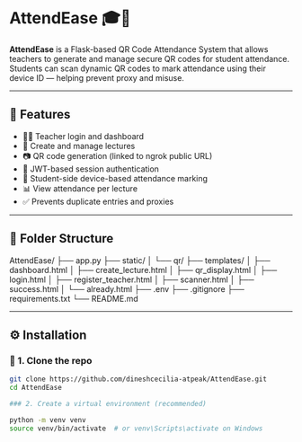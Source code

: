 # AttendEase 🎓📲

**AttendEase** is a Flask-based QR Code Attendance System that allows teachers to generate and manage secure QR codes for student attendance. Students can scan dynamic QR codes to mark attendance using their device ID — helping prevent proxy and misuse.

---

## 🚀 Features

- 👨‍🏫 Teacher login and dashboard
- 🧾 Create and manage lectures
- 📷 QR code generation (linked to ngrok public URL)
- 🔐 JWT-based session authentication
- 📱 Student-side device-based attendance marking
- 📊 View attendance per lecture
- ✅ Prevents duplicate entries and proxies

---

## 📂 Folder Structure

AttendEase/
├── app.py
├── static/
│ └── qr/
├── templates/
│ ├── dashboard.html
│ ├── create_lecture.html
│ ├── qr_display.html
│ ├── login.html
│ ├── register_teacher.html
│ ├── scanner.html
│ ├── success.html
│ └── already.html
├── .env
├── .gitignore
├── requirements.txt
└── README.md


---

## ⚙️ Installation

### 🔧 1. Clone the repo

```bash
git clone https://github.com/dineshcecilia-atpeak/AttendEase.git
cd AttendEase

### 2. Create a virtual environment (recommended)

python -m venv venv
source venv/bin/activate  # or venv\Scripts\activate on Windows
